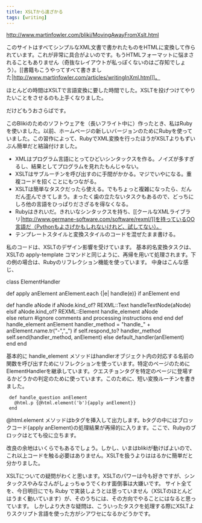 ```yaml
---
title: XSLTから遠ざかる
tags: [writing]
---
```


http://www.martinfowler.com/bliki/MovingAwayFromXslt.html

このサイトはすべてシンプルなXML文書で書かれたものをHTMLに変換して作られています。これが非常に具合がよいのです。もうHTMLフォーマットに悩まされることもありません（奇抜なレイアウトが私っぽくないのはご存知でしょう）。[[書籍もこうやってすべて書きました|http://www.martinfowler.com/articles/writingInXml.html]]。

ほとんどの時間はXSLTで言語変換に要した時間でした。XSLTを投げつけてやりたいことをさせるのも上手くなりました。

だけどもうおさらばです。

このBlikiのためのソフトウェアを（長いフライト中に）作ったとき、私はRubyを使いました。以前、ホームページの新しいバージョンのためにRubyを使っていました。この習作によって、RubyでXML変換を行ったほうがXSLTよりもずいぶん簡単だと結論付けました。

* XMLはプログラム言語にとってひどいシンタックスを作る。ノイズが多すぎるし、結果としてプログラムを見れたもんじゃない。
* XSLTはサブルーチンを呼び出すのに手間がかかる。マジでいやになる。重複コードを招くことにもつながる。
* XSLTは簡単なタスクだったら使える。でもちょっと複雑になったら、だんだん歪んできてしまう。まったく歯の立たないタスクもあるので、どっちにしろ他の言語をひっぱりださざるを得なくなる。
* Rubyはきれいだ。きれいなシンタックスを持ち、[[クールなXMLライブラリ|http://www.germane-software.com/software/rexml/]]を持っているOO言語だ（Pythonもよさげかもしれないけれど、試してない）。
* テンプレートスタイルと変換スタイルのコードを混ぜたまま書ける。

私のコードは、XSLTのデザイン影響を受けています。
基本的名変換タスクは、XSLTの apply-template コマンドと同じように、再帰を用いて処理されます。下の例の場合は、Rubyのリフレクション機能を使っています。
中身はこんな感じ、

 class ElementHandler
 
   def apply anElement
     anElement.each {|e| handle(e)} if anElement
   end
 
   def handle aNode
     if aNode.kind_of? REXML::Text
       handleTextNode(aNode) 
     elsif aNode.kind_of? REXML::Element
       handle_element aNode  
     else
       return #ignore comments and processing instructions
     end
   end
   def handle_element anElement
     handler_method = "handle_" + anElement.name.tr("-","_")
     if self.respond_to? handler_method
       self.send(handler_method, anElement)
     else
       default_handler(anElement)  
     end
   end

基本的に handle_element メソッドはhandlerオブジェクト内の対応する名前の関数を呼び出すためにリフレクションを使っています。特定のページのためにElementHandlerを継承しています。クエスチョンタグを特定のページに登場するかどうかの判定のために使っています。このために、短い変換ルーチンを書きました。

     def handle_question anElement
       @html.p {@html.element('b'){apply anElement}}
     end

@html.element メソッドはbタグを挿入して出力します。bタグの中にはブロックコード{apply anElement}の処理結果が再帰的に入ります。ここで、Rubyのブロックはとても役に立ちます。

改良の余地はいくらでもあるでしょう。しかし、いまはblikiが動けばよいので、これ以上コードを触る必要はありません。XSLTを扱うよりははるかに簡単だと分かりました。

XSLTについての疑問がわくと思います。XSLTのパワーは今も好きですが、シンタックスやみなさんがしょっちゅうでくわす面倒事は大嫌いです。
サイト全てを、今日明日にでも Ruby で実装しようとは思っていません（XSLTのほとんどはうまく動いています）が、そのうちには、その方向でやることにはなると思っています。
しかしより大きな疑問は、こういったタスクを処理する際にXSLTよりスクリプト言語を使った方がシアワセになるかどうかです。
